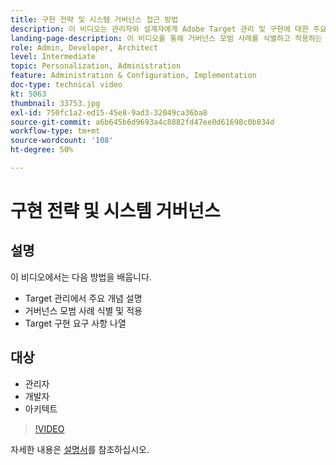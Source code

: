 ```yaml
---
title: 구현 전략 및 시스템 거버넌스 접근 방법
description: 이 비디오는 관리자와 설계자에게 Adobe Target 관리 및 구현에 대한 주요 개념을 안내합니다. 이 비디오를 통해 거버넌스 모범 사례를 식별하고 적용하는 방법과 Target 구현 요구 사항을 나열하는 방법에 대해 알아보십시오.
landing-page-description: 이 비디오를 통해 거버넌스 모범 사례를 식별하고 적용하는 방법과 Target 구현 요구 사항을 나열하는 방법에 대해 알아보십시오.
role: Admin, Developer, Architect
level: Intermediate
topic: Personalization, Administration
feature: Administration & Configuration, Implementation
doc-type: technical video
kt: 5063
thumbnail: 33753.jpg
exl-id: 750fc1a2-ed15-45e8-9ad3-32049ca36ba8
source-git-commit: a6b645b6d9693a4c8882fd47ee0d61698c0b834d
workflow-type: tm+mt
source-wordcount: '108'
ht-degree: 50%

---
```


# 구현 전략 및 시스템 거버넌스

## 설명

이 비디오에서는 다음 방법을 배웁니다.

* Target 관리에서 주요 개념 설명
* 거버넌스 모범 사례 식별 및 적용
* Target 구현 요구 사항 나열

## 대상

* 관리자
* 개발자
* 아키텍트

>[!VIDEO](https://video.tv.adobe.com/v/33753/?quality=12)

자세한 내용은 [설명서](https://experienceleague.adobe.com/docs/target/using/administer/administrating-target.html?lang=en)를 참조하십시오.
